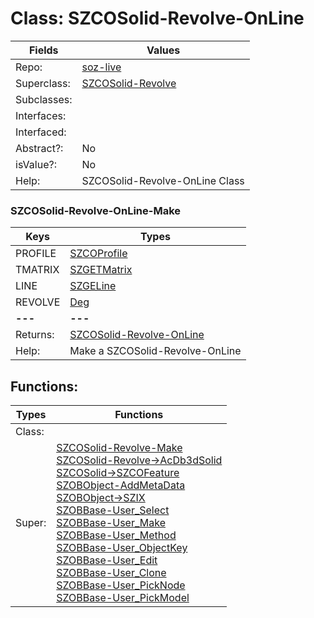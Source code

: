 
# Class:	SZCOSolid-Revolve-OnLine

| Fields | Values |
| --------- | --------- |
| Repo: | [soz-live](/repos/soz-live.html) |
| Superclass: | [SZCOSolid-Revolve](SZCOSolid-Revolve.html) |
| Subclasses: |  |
| Interfaces: |  |
| Interfaced: |  |
| Abstract?: | No |
| isValue?: | No |
| Help: | SZCOSolid-Revolve-OnLine Class |

### SZCOSolid-Revolve-OnLine-Make

| Keys | Types |
| --------- | --------- |
| PROFILE | [SZCOProfile](SZCOProfile.html) |
| TMATRIX | [SZGETMatrix](SZGETMatrix.html) |
| LINE | [SZGELine](SZGELine.html) |
| REVOLVE | [Deg](Deg.html) |
| **---** | **---** |
| Returns: | [SZCOSolid-Revolve-OnLine](SZCOSolid-Revolve-OnLine.html) |
| Help: | Make a SZCOSolid-Revolve-OnLine |


## Functions:

| Types | Functions |
| --------- | --------- |
| Class: |  |
| Super: | [SZCOSolid-Revolve-Make](SZCOSolid-Revolve.html) <br> [SZCOSolid-Revolve->AcDb3dSolid](SZCOSolid-Revolve.html) <br> [SZCOSolid->SZCOFeature](SZCOSolid.html) <br> [SZOBObject-AddMetaData](SZOBObject.html) <br> [SZOBObject->SZIX](SZOBObject.html) <br> [SZOBBase-User_Select](SZOBBase.html) <br> [SZOBBase-User_Make](SZOBBase.html) <br> [SZOBBase-User_Method](SZOBBase.html) <br> [SZOBBase-User_ObjectKey](SZOBBase.html) <br> [SZOBBase-User_Edit](SZOBBase.html) <br> [SZOBBase-User_Clone](SZOBBase.html) <br> [SZOBBase-User_PickNode](SZOBBase.html) <br> [SZOBBase-User_PickModel](SZOBBase.html) |


